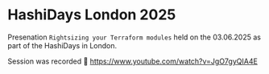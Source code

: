 # HashiDays London 2025

Presenation `Rightsizing your Terraform modules` held on the 03.06.2025 as part of the HashiDays in London.

Session was recorded :rocket: <https://www.youtube.com/watch?v=JgO7gyQIA4E>
